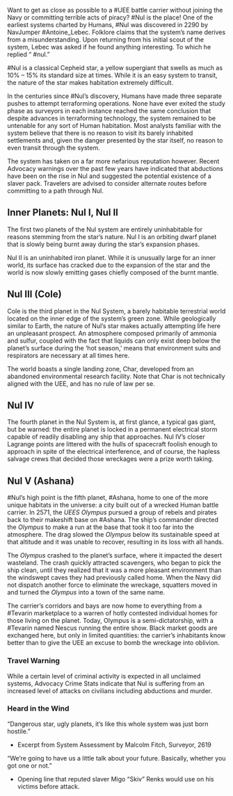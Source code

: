 Want to get as close as possible to a #UEE battle carrier without joining the Navy or committing terrible acts of piracy? #Nul is the place! One of the earliest systems charted by Humans, #Nul was discovered in 2290 by NavJumper #Antoine_Lebec. Folklore claims that the system’s name derives from a misunderstanding. Upon returning from his initial scout of the system, Lebec was asked if he found anything interesting. To which he replied “ #nul.”

#Nul is a classical Cepheid star, a yellow supergiant that swells as much as 10% – 15% its standard size at times. While it is an easy system to transit, the nature of the star makes habitation extremely difficult.

In the centuries since #Nul’s discovery, Humans have made three separate pushes to attempt terraforming operations. None have ever exited the study phase as surveyors in each instance reached the same conclusion that despite advances in terraforming technology, the system remained to be untenable for any sort of Human habitation. Most analysts familiar with the system believe that there is no reason to visit its barely inhabited settlements and, given the danger presented by the star itself, no reason to even transit through the system.

The system has taken on a far more nefarious reputation however. Recent Advocacy warnings over the past few years have indicated that abductions have been on the rise in Nul and suggested the potential existence of a slaver pack. Travelers are advised to consider alternate routes before committing to a path through Nul.

## Inner Planets: Nul I, Nul II

The first two planets of the Nul system are entirely uninhabitable for reasons stemming from the star’s nature. Nul I is an orbiting dwarf planet that is slowly being burnt away during the star’s expansion phases.

Nul II is an uninhabited iron planet. While it is unusually large for an inner world, its surface has cracked due to the expansion of the star and the world is now slowly emitting gases chiefly composed of the burnt mantle.

## Nul III (Cole)

Cole is the third planet in the Nul System, a barely habitable terrestrial world located on the inner edge of the system’s green zone. While geologically similar to Earth, the nature of Nul’s star makes actually attempting life here an unpleasant prospect. An atmosphere composed primarily of ammonia and sulfur, coupled with the fact that liquids can only exist deep below the planet’s surface during the ‘hot season,’ means that environment suits and respirators are necessary at all times here.

The world boasts a single landing zone, Char, developed from an abandoned environmental research facility. Note that Char is not technically aligned with the UEE, and has no rule of law per se.

## Nul IV

The fourth planet in the Nul System is, at first glance, a typical gas giant, but be warned: the entire planet is locked in a permanent electrical storm capable of readily disabling any ship that approaches. Nul IV’s closer Lagrange points are littered with the hulls of spacecraft foolish enough to approach in spite of the electrical interference, and of course, the hapless salvage crews that decided those wreckages were a prize worth taking.

## Nul V (Ashana)

#Nul’s high point is the fifth planet, #Ashana, home to one of the more unique habitats in the universe: a city built out of a wrecked Human battle carrier. In 2571, the _UEES Olympus_ pursued a group of rebels and pirates back to their makeshift base on #Ashana. The ship’s commander directed the _Olympus_ to make a run at the base that took it too far into the atmosphere. The drag slowed the _Olympus_ below its sustainable speed at that altitude and it was unable to recover, resulting in its loss with all hands.

The _Olympus_ crashed to the planet’s surface, where it impacted the desert wasteland. The crash quickly attracted scavengers, who began to pick the ship clean, until they realized that it was a more pleasant environment than the windswept caves they had previously called home. When the Navy did not dispatch another force to eliminate the wreckage, squatters moved in and turned the _Olympus_ into a town of the same name.

The carrier’s corridors and bays are now home to everything from a #Tevarin marketplace to a warren of hotly contested individual homes for those living on the planet. Today, Olympus is a semi-dictatorship, with a #Tevarin named Nescus running the entire show. Black market goods are exchanged here, but only in limited quantities: the carrier’s inhabitants know better than to give the UEE an excuse to bomb the wreckage into oblivion.

### Travel Warning

While a certain level of criminal activity is expected in all unclaimed systems, Advocacy Crime Stats indicate that Nul is suffering from an increased level of attacks on civilians including abductions and murder.

### Heard in the Wind

“Dangerous star, ugly planets, it’s like this whole system was just born hostile.”  
- Excerpt from System Assessment by Malcolm Fitch, Surveyor, 2619

“We’re going to have us a little talk about your future. Basically, whether you got one or not.”  
- Opening line that reputed slaver Migo “Skiv” Renks would use on his victims before attack.